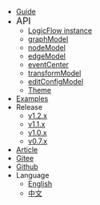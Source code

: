 - [Guide](en/guide/start)
- <font size=4>API <i class="fa fa-caret-down navbar-icon"></i></font>
  - [LogicFlow instance](en/api/logicFlowApi)
  - [graphModel](en/api/graphModelApi)
  - [nodeModel](en/api/nodeModelApi)
  - [edgeModel](en/api/edgeModelApi)
  - [eventCenter](en/api/eventCenterApi)
  - [transformModel](en/api/transformModelApi)
  - [editConfigModel](en/api/editConfigModelApi)
  - [Theme](en/api/themeApi)
- [Examples <i class="fa fa-external-link navbar-icon"></i>](https://examples.logic-flow.cn/examples/)
- <font>Release <i class="fa fa-caret-down navbar-icon"></i></font>
  - [v1.2.x](en/release/1.2)
  - [v1.1.x](en/release/1.1)
  - [v1.0.x](en/release/1.0)
  - [v0.7.x <i class="fa fa-external-link navbar-icon"></i>](https://07.logic-flow.cn/)
- [Article](en/article/article01)
- [Gitee <i class="fa fa-external-link navbar-icon"></i>](https://gitee.com/logic-flow/LogicFlow)
- [<i class="fa fa-github fa-lg"></i> Github <i class="fa fa-external-link navbar-icon"></i>](https://github.com/didi/LogicFlow)
- <i class="fa fa-language fa-lg"></i> Language <i class="fa fa-caret-down navbar-icon"></i>
  - [English](en/guide/start)
  - [中文](zh/guide/start)
